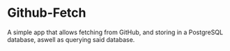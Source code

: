 # Github-Fetch
A simple app that allows fetching from GitHub, and storing in a PostgreSQL database, aswell as querying said database.
